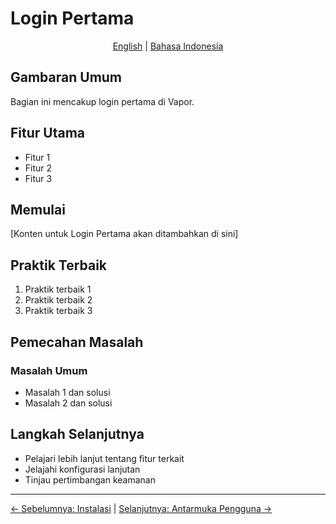 # Login Pertama

<p align="center">
  <a href="../en/03-first-login.md">English</a> | <a href="../id/">Bahasa Indonesia</a>
</p>

## Gambaran Umum

Bagian ini mencakup login pertama di Vapor.

## Fitur Utama

- Fitur 1
- Fitur 2
- Fitur 3

## Memulai

[Konten untuk Login Pertama akan ditambahkan di sini]

## Praktik Terbaik

1. Praktik terbaik 1
2. Praktik terbaik 2
3. Praktik terbaik 3

## Pemecahan Masalah

### Masalah Umum

- Masalah 1 dan solusi
- Masalah 2 dan solusi

## Langkah Selanjutnya

- Pelajari lebih lanjut tentang fitur terkait
- Jelajahi konfigurasi lanjutan
- Tinjau pertimbangan keamanan

---

[← Sebelumnya: Instalasi](02-installation.md) | [Selanjutnya: Antarmuka Pengguna →](04-user-interface.md)